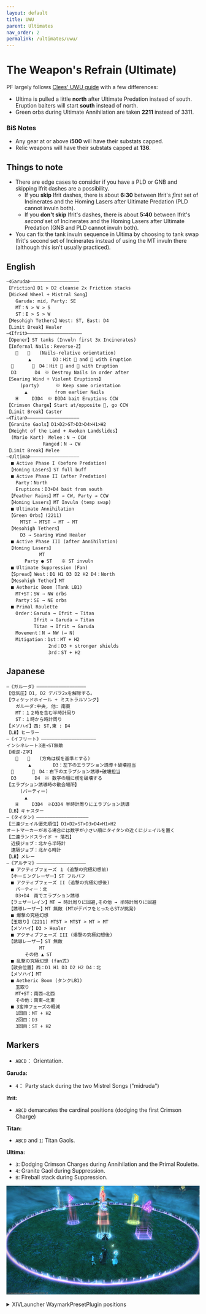 ```yaml
---
layout: default
title: UWU
parent: Ultimates
nav_order: 2
permalink: /ultimates/uwu/
---
```


# The Weapon's Refrain (Ultimate)

PF largely follows [Clees' UWU guide](http://clees.me/guides/uwu/) with a few differences:

- Ultima is pulled a little **north** after Ultimate Predation instead of south. Eruption baiters will start **south** instead of north.
- Green orbs during Ultimate Annihilation are taken **2211** instead of 3311.

### BiS Notes

- Any gear at or above **i500** will have their substats capped.
- Relic weapons will have their substats capped at **136**.

## Things to note

- There are edge cases to consider if you have a PLD or GNB and skipping Ifrit dashes are a possibility.
	- If you **skip** Ifrit dashes, there is about **6:30** between Ifrit's *first* set of Incinerates and the Homing Lasers after Ultimate Predation (PLD cannot invuln both).
	- If you **don't skip** Ifrit's dashes, there is about **5:40** between Ifrit's *second* set of Incinerates and the Homing Lasers after Ultimate Predation (GNB and PLD cannot invuln both).
- You can fix the tank invuln sequence in Ultima by choosing to tank swap Ifrit's second set of Incinerates instead of using the MT invuln there (although this isn't usually practiced).

## English

```
―《Garuda》――――――――――――――――――
【Friction】D1 > D2 cleanse 2x Friction stacks
【Wicked Wheel + Mistral Song】
　　Garuda: mid, Party: SE
　　MT：N > W > S
　　ST：E > S > W
【Mesohigh Tethers】West: ST, East: D4 
【Limit Break】Healer
―《Ifrit》――――――――――――――――――――
【Opener】ST tanks (Invuln first 3x Incinerates)
【Infernal Nails：Reverse-Z】
　　　　　　(Nails-relative orientation)
　　　   ▲　　　   D3：Hit  and  with Eruption
　　　　　　D4：Hit  and  with Eruption
　D3　　　　D4　※ Destroy Nails in order after
【Searing Wind + Violent Eruptions】
　　　(party)　　　 ※ Keep same orientation
　　　　▲　　　　　　from earlier Nails
　　H　　　D3D4　※ D3D4 bait Eruptions CCW
【Crimson Charge】Start at/opposite , go CCW
【Limit Break】Caster
―《Titan》―――――――――――――――――――
【Granite Gaols】D1>D2>ST>D3>D4>H1>H2
【Weight of the Land + Awoken Landslides】
　(Mario Kart)　Melee：N → CCW
　　　　　　　　Ranged：N → CW
【Limit Break】Melee
―《Ultima》――――――――――――――――――
　■ Active Phase I (before Predation)
　【Homing Lasers】ST full buff
　■ Active Phase II (after Predation)
　　Party：North
　　Eruptions：D3+D4 bait from south
　【Feather Rains】MT → CW, Party → CCW
　【Homing Lasers】MT Invuln (temp swap)
　■ Ultimate Annihilation
　【Green Orbs】(2211)
　　　MTST → MTST → MT → MT
　【Mesohigh Tethers】
　　　D3 → Searing Wind Healer
　■ Active Phase III (after Annihilation)
　【Homing Lasers】
　　  　　　　MT
　　　　Party ● ST　　※ ST invuln
　■ Ultimate Suppression (Fan)
　【Spread】West：D1 H1 D3 D2 H2 D4：North
　【Mesohigh Tether】MT
　■ Aetheric Boom (Tank LB1)
　　MT+ST：SW → NW orbs
　　Party：SE → NE orbs
　■ Primal Roulette
　　Order：Garuda → Ifrit → Titan
　　　　　　Ifrit → Garuda → Titan
　　　　　　Titan → Ifrit → Garuda
　　Movement：N → NW (→ N)
　　Mitigation：1st：MT + H2
　　　　　　　　  2nd：D3 + stronger shields
　　　　　　　　  3rd：ST + H2
```

## Japanese

```
―《ガルーダ》――――――――――――――――――
【低気圧】D1, D2 デバフ2xを解除する。
【ウィケッドホイール + ミストラルソング】
　　ガルーダ:中央, 他: 南東
　　MT：１２時を含む半時計周り
　　ST：１時から時計周り
【メソハイ】西: ST,東 : D4 
【LB】ヒーラー
―《イフリート》――――――――――――――――――――
インシネレート3連→ST無敵
【楔逆-Z字】
　　　　　　(方角は楔を基準とする)
　　　   ▲　　　   D3：左下のエラプション誘導＋破壊担当
　　　　　　D4：右下のエラプション誘導+破壊担当
　D3　　　　D4　※ 数字の順に楔を破壊する
【エラプション誘導時の散会場所】
　　　(パーティー)　　　
　　　　▲　　
　　H　　　D3D4　※D3D4 半時計周りにエラプション誘導
【LB】キャスター
―《タイタン》―――――――――――――――――――
【三連ジェイル優先順位】D1>D2>ST>D3>D4>H1>H2
オートマーカーがある場合には数字が小さい順にタイタンの近くにジェイルを置く
【二連ランドスライド + 落石】
　近接ジョブ：北から半時計
　遠隔ジョブ：北から時計
【LB】メレー
―《アルテマ》――――――――――――――――――
　■ アクティブフェーズ １ (追撃の究極幻想前)
　【ホーミングレーザー】ST フルバフ
　■ アクティブフェーズ II (追撃の究極幻想後)
　　パーティー：北
　　D3+D4　南でエラプション誘導
　【フェザーレイン】MT → 時計周りに回避,その他 → 半時計周りに回避
　【誘導レーザー】MT 無敵 (MTがデバフをとったらSTが挑発)
　■ 爆撃の究極幻想
　【玉取り】(2211) MTST > MTST > MT > MT
　【メソハイ】D3 > Healer
　■ アクティブフェーズ III (爆撃の究極幻想後)
　【誘導レーザー】ST 無敵
　　  　　　　MT
　　　　その他 ▲ ST
　■ 乱撃の究極幻想 (fan式)
　【散会位置】西：D1 H1 D3 D2 H2 D4：北
　【メソハイ】MT
　■ Aetheric Boom (タンクLB1)
　　玉取り
　　MT+ST：南西→北西 
　　その他：南東→北東 
　■ 3蛮神フェーズの軽減
　　1回目：MT + H2
　　2回目：D3
　　3回目：ST + H2
```

## Markers

- `ABCD`： Orientation.

**Garuda:**
- `4`： Party stack during the two Mistrel Songs ("midruda")

**Ifrit:**
- `ABCD` demarcates the cardinal positions (dodging the first Crimson Charge)

**Titan:**
- `ABCD` and `1`: Titan Gaols.

**Ultima:**
- `3`: Dodging Crimson Charges during Annihilation and the Primal Roulette.
- `4`: Granite Gaol during Suppression.
- `B`: Fireball stack during Suppression.

![](images/markers.jpg)
<details>
<summary>XIVLauncher WaymarkPresetPlugin positions</summary>

<div class="language-json highlighter-rouge"><div class="highlight"><pre class="highlight">
<code>{"Name":"UWU","MapID":539,"A":{"X":100.0,"Y":0.0,"Z":93.3,"ID":0,"Active":true},"B":{"X":106.7,"Y":0.0,"Z":100.0,"ID":1,"Active":true},"C":{"X":100.0,"Y":0.0,"Z":106.7,"ID":2,"Active":true},"D":{"X":93.3,"Y":0.0,"Z":100.0,"ID":3,"Active":true},"One":{"X":100.0,"Y":0.0,"Z":100.0,"ID":4,"Active":true},"Two":{"X":107.3,"Y":0.0,"Z":107.3,"ID":5,"Active":true},"Three":{"X":100.0,"Y":0.0,"Z":81.0,"ID":6,"Active":true},"Four":{"X":87.0,"Y":0.0,"Z":87.0,"ID":7,"Active":true}}
</code></pre></div></div>

</details>